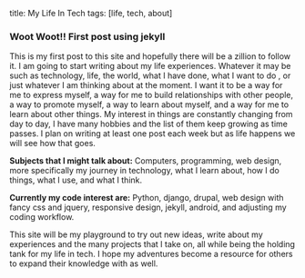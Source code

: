 title: My Life In Tech
tags: [life, tech, about]

### Woot Woot!! First post using jekyll

This is my first post to this site and hopefully there will be a zillion to follow it. I am going to start writing about my life experiences. Whatever it may be such as technology, life, the world, what I have done, what I want to do , or just whatever I am thinking about at the moment. I want it to be a way for me to express myself, a way for me to build relationships with other people, a way to promote myself, a way to learn about myself, and a way for me to learn about other things. My interest in things are constantly changing from day to day, I have many hobbies and the list of them keep growing as time passes. I plan on writing at least one post each week but as life happens we will see how that goes.

**Subjects that I might talk about:** Computers, programming, web design,
more specifically my journey in technology, what I learn about, how I do things, what I use, and what I think.

**Currently my code interest are:** Python, django, drupal, web design with fancy css and jquery, responsive design, jekyll, android, and adjusting my coding workflow.

This site will be my playground to try out new ideas, write about my experiences and the many projects that I take on, all while being the holding tank for my life in tech. I hope my adventures become a resource for others to expand their knowledge with as well.
